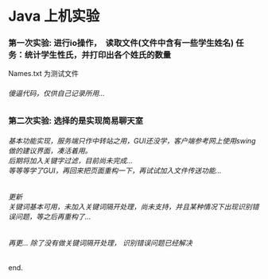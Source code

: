 # Java 上机实验

### 第一次实验: 进行io操作，　读取文件(文件中含有一些学生姓名)              任务：统计学生性氏，并打印出各个姓氏的数量

Names.txt 为测试文件

###### 傻逼代码，仅供自己记录所用...


### 第二次实验: 选择的是实现简易聊天室

###### 基本功能实现，服务端只作中转站之用，GUI还没学，客户端参考网上使用swing做的建议界面，凑活着用。  <br>  后期将加入关键字过滤，目前尚未完成...　　　<br>  等等等学了GUI，再回来把页面重构一下，再试试加入文件传送功能...

###### 更新  <br>  关键词基本可用，未加入关键词隔开处理，尚未支持，并且某种情况下出现识别错误问题，等之后再重构了...  <br> 

###### 再更... 除了没有做关键词隔开处理， 识别错误问题已经解决
end.
